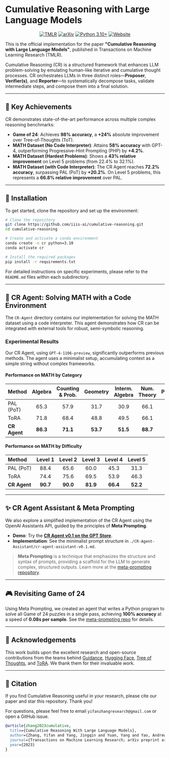 # Cumulative Reasoning with Large Language Models

<div align="center">

[![TMLR](https://img.shields.io/badge/TMLR-Published-blue)]()
[![arXiv](https://img.shields.io/badge/arXiv-2308.04371-b31b1b.svg)](https://arxiv.org/abs/2308.04371)
[![Python 3.10+](https://img.shields.io/badge/python-3.10+-blue.svg)](https://www.python.org/downloads/release/python-3100/)
[![Website](https://img.shields.io/badge/Project-Website-green)](https://cumulative-reasoning.github.io)

</div>

This is the official implementation for the paper **"Cumulative Reasoning with Large Language Models"**, published in Transactions on Machine Learning Research (TMLR).

Cumulative Reasoning (CR) is a structured framework that enhances LLM problem-solving by emulating human-like iterative and cumulative thought processes. CR orchestrates LLMs in three distinct roles—**Proposer**, **Verifier(s)**, and **Reporter**—to systematically decompose tasks, validate intermediate steps, and compose them into a final solution.

---

## 🚀 Key Achievements

CR demonstrates state-of-the-art performance across multiple complex reasoning benchmarks:

-   **Game of 24**: Achieves **98% accuracy**, a **+24%** absolute improvement over Tree-of-Thoughts (ToT).
-   **MATH Dataset (No Code Interpreter)**: Attains **58% accuracy** with GPT-4, outperforming Progressive-Hint Prompting (PHP) by **+4.2%**.
-   **MATH Dataset (Hardest Problems)**: Shows a **43% relative improvement** on Level 5 problems (from 22.4% to 32.1%).
-   **MATH Dataset (with Code Interpreter)**: The CR Agent reaches **72.2% accuracy**, surpassing PAL (PoT) by **+20.2%**. On Level 5 problems, this represents a **66.8% relative improvement** over PAL.

---

## 🔧 Installation

To get started, clone the repository and set up the environment:

```bash
# Clone the repository
git clone https://github.com/iiis-ai/cumulative-reasoning.git
cd cumulative-reasoning

# Create and activate a conda environment
conda create -n cr python=3.10
conda activate cr

# Install the required packages
pip install -r requirements.txt
```

For detailed instructions on specific experiments, please refer to the `README.md` files within each subdirectory.

---

## 🤖 CR Agent: Solving MATH with a Code Environment

The `CR-Agent` directory contains our implementation for solving the MATH dataset using a code interpreter. This agent demonstrates how CR can be integrated with external tools for robust, semi-symbolic reasoning.

### Experimental Results

Our CR Agent, using `GPT-4-1106-preview`, significantly outperforms previous methods. The agent uses a minimalist setup, accumulating context as a simple string without complex frameworks.

#### Performance on MATH by Category

| Method | Algebra | Counting & Prob. | Geometry | Interm. Algebra | Num. Theory | Prealgebra | Precalculus | **Overall** |
| :--- | :---: | :---: | :---: | :---: | :---: | :---: | :---: | :---: |
| PAL (PoT) | 65.3 | 57.9 | 31.7 | 30.9 | 66.1 | 73.2 | 23.2 | 52.0 |
| ToRA | 71.8 | 68.4 | 48.8 | 49.5 | 66.1 | 67.1 | 44.6 | 60.8 |
| **CR Agent** | **86.3** | **71.1** | **53.7** | **51.5** | **88.7** | **86.6** | **51.8** | **72.2** |

#### Performance on MATH by Difficulty

| Method | Level 1 | Level 2 | Level 3 | Level 4 | Level 5 |
| :--- | :---: | :---: | :---: | :---: | :---: |
| PAL (PoT) | 88.4 | 65.6 | 60.0 | 45.3 | 31.3 |
| ToRA | 74.4 | 75.6 | 69.5 | 53.9 | 46.3 |
| **CR Agent** | **90.7** | **90.0** | **81.9** | **66.4** | **52.2**|

---

## ✨ CR Agent Assistant & Meta Prompting

We also explore a simplified implementation of the CR Agent using the OpenAI Assistants API, guided by the principles of **Meta Prompting**.

-   **Demo**: Try the [**CR Agent v0.1 on the GPT Store**](https://chat.openai.com/g/g-L3a4ZCIHx-cr-agent-v0-1).
-   **Implementation**: See the minimalist prompt structure in `./CR-Agent-Assistant/cr-agent-assistant-v0.1.md`.

> **Meta Prompting** is a technique that emphasizes the structure and syntax of prompts, providing a scaffold for the LLM to generate complex, structured outputs. Learn more at the [meta-prompting repository](https://github.com/meta-prompting/meta-prompting).

---

## 🎮 Revisiting Game of 24

Using Meta Prompting, we created an agent that writes a Python program to solve all Game of 24 puzzles in a single pass, achieving **100% accuracy** at a speed of **0.08s per sample**. See the [meta-prompting repo](https://github.com/meta-prompting/meta-prompting) for details.

---

## 🙏 Acknowledgements

This work builds upon the excellent research and open-source contributions from the teams behind [Guidance](https://github.com/microsoft/guidance), [Hugging Face](https://huggingface.co/), [Tree of Thoughts](https://github.com/princeton-nlp/tree-of-thought-llm), and [ToRA](https://github.com/microsoft/ToRA). We thank them for their invaluable work.

---

## 📜 Citation

If you find Cumulative Reasoning useful in your research, please cite our paper and star this repository. Thank you!

For questions, please feel free to email `yifanzhangresearch@gmail.com` or open a GitHub issue.

```bibtex
@article{zhang2023cumulative,
  title={Cumulative Reasoning With Large Language Models},
  author={Zhang, Yifan and Yang, Jingqin and Yuan, Yang and Yao, Andrew Chi-Chih},
  journal={Transactions on Machine Learning Research; arXiv preprint arXiv:2308.04371},
  year={2023}
}
```
